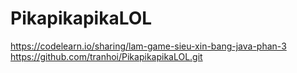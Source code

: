 # PikapikapikaLOL
https://codelearn.io/sharing/lam-game-sieu-xin-bang-java-phan-3
https://github.com/tranhoi/PikapikapikaLOL.git
